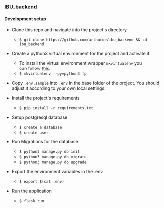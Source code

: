 ### IBU_backend

#### Development setup

- Clone this repo and navigate into the project's directory

  - `$ git clone https://github.com/arthuroe/ibu_backend && cd ibu_backend`

- Create a python3 virtual environment for the project and activate it.

  - To install the virtual environment wrapper `mkvirtualenv` you can follow [this](https://jamie.curle.io/installing-pip-virtualenv-and-virtualenvwrapper-on-os-x).
  - `$ mkvirtualenv --py=python3 fp`

- Copy `.env.sample` into `.env` in the base folder of the project. You should adjust it according to your own local settings.

- Install the project's requirements

  - `$ pip install -r requirements.txt`

- Setup postgresql database

  - `$ create a database`
  - `$ create user`

- Run Migrations for the database

  - `$ python3 manage.py db init`
  - `$ python3 manage.py db migrate`
  - `$ python3 manage.py db upgrade`

- Export the environment variables in the .env

  - `$ export $(cat .env)`


- Run the application
  - `$ flask run`
